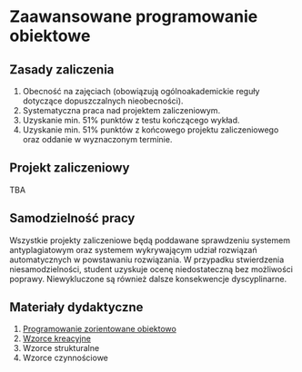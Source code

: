 # Zaawansowane programowanie obiektowe

## Zasady zaliczenia
1. Obecność na zajęciach (obowiązują ogólnoakademickie reguły dotyczące dopuszczalnych nieobecności).
2. Systematyczna praca nad projektem zaliczeniowym.
3. Uzyskanie min. 51% punktów z testu kończącego wykład.
4. Uzyskanie min. 51% punktów z końcowego projektu zaliczeniowego oraz oddanie w wyznaczonym terminie.

## Projekt zaliczeniowy
TBA

## Samodzielność pracy
Wszystkie projekty zaliczeniowe będą poddawane sprawdzeniu systemem antyplagiatowym oraz systemem wykrywającym udział rozwiązań automatycznych w powstawaniu rozwiązania. W przypadku stwierdzenia niesamodzielności, student uzyskuje ocenę niedostateczną bez możliwości poprawy. Niewykluczone są również dalsze konsekwencje dyscyplinarne.

## Materiały dydaktyczne
1. [Programowanie zorientowane obiektowo](https://github.com/betacord/ZPO/blob/main/1_oop.ipynb)
2. [Wzorce kreacyjne](https://github.com/betacord/ZPO/blob/main/2_creational_patterns.ipynb)
3. Wzorce strukturalne
4. Wzorce czynnościowe
